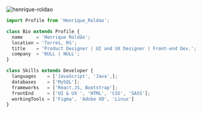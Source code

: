 <p align="left"> <img src="https://komarev.com/ghpvc/?username=henrique-roldao&label=Profile%20views&color=0e75b6&style=flat" alt="henrique-roldao" /> </p>

```js
import Profile from 'Henrique_Roldao';

class Bio extends Profile {
  name     = 'Henrique Roldão';
  location = 'Torres, RS';
  title    = 'Product Designer | UI and UX Designer | Front-end Dev.';
  company  = 'NULL | NULL';
}

class Skills extends Developer {
  languages    = ['JavaScript', 'Java',];
  databases    = ['MySQL'];
  frameworks   = ['React.JS, Bootstrap'];
  frontEnd     = ['UI & UX ', 'HTML', 'CSS', 'SASS'];
  workingTools = ['Figma', 'Adobe XD', 'Linux']
}
```
